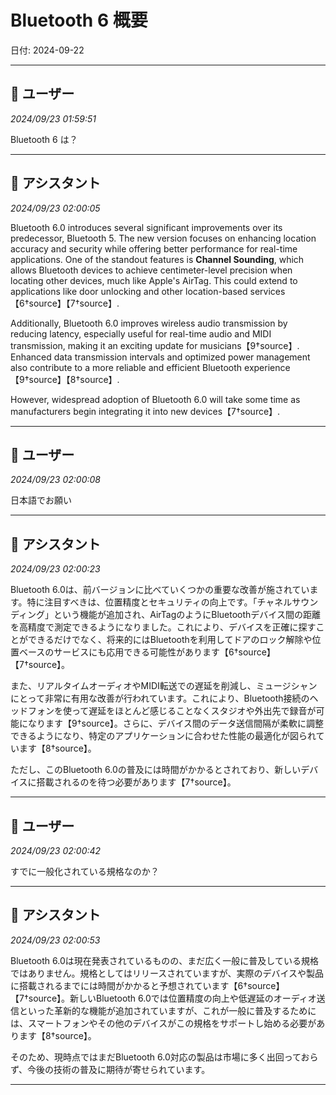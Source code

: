 # Bluetooth 6 概要

日付: 2024-09-22

---

## 👤 ユーザー
*2024/09/23 01:59:51*

Bluetooth 6 は？

---

## 🤖 アシスタント
*2024/09/23 02:00:05*

Bluetooth 6.0 introduces several significant improvements over its predecessor, Bluetooth 5. The new version focuses on enhancing location accuracy and security while offering better performance for real-time applications. One of the standout features is **Channel Sounding**, which allows Bluetooth devices to achieve centimeter-level precision when locating other devices, much like Apple's AirTag. This could extend to applications like door unlocking and other location-based services【6†source】【7†source】.

Additionally, Bluetooth 6.0 improves wireless audio transmission by reducing latency, especially useful for real-time audio and MIDI transmission, making it an exciting update for musicians【9†source】. Enhanced data transmission intervals and optimized power management also contribute to a more reliable and efficient Bluetooth experience【9†source】【8†source】. 

However, widespread adoption of Bluetooth 6.0 will take some time as manufacturers begin integrating it into new devices【7†source】.

---

## 👤 ユーザー
*2024/09/23 02:00:08*

日本語でお願い

---

## 🤖 アシスタント
*2024/09/23 02:00:23*

Bluetooth 6.0は、前バージョンに比べていくつかの重要な改善が施されています。特に注目すべきは、位置精度とセキュリティの向上です。「チャネルサウンディング」という機能が追加され、AirTagのようにBluetoothデバイス間の距離を高精度で測定できるようになりました。これにより、デバイスを正確に探すことができるだけでなく、将来的にはBluetoothを利用してドアのロック解除や位置ベースのサービスにも応用できる可能性があります【6†source】【7†source】。

また、リアルタイムオーディオやMIDI転送での遅延を削減し、ミュージシャンにとって非常に有用な改善が行われています。これにより、Bluetooth接続のヘッドフォンを使って遅延をほとんど感じることなくスタジオや外出先で録音が可能になります【9†source】。さらに、デバイス間のデータ送信間隔が柔軟に調整できるようになり、特定のアプリケーションに合わせた性能の最適化が図られています【8†source】。

ただし、このBluetooth 6.0の普及には時間がかかるとされており、新しいデバイスに搭載されるのを待つ必要があります【7†source】。

---

## 👤 ユーザー
*2024/09/23 02:00:42*

すでに一般化されている規格なのか？

---

## 🤖 アシスタント
*2024/09/23 02:00:53*

Bluetooth 6.0は現在発表されているものの、まだ広く一般に普及している規格ではありません。規格としてはリリースされていますが、実際のデバイスや製品に搭載されるまでには時間がかかると予想されています【6†source】【7†source】。新しいBluetooth 6.0では位置精度の向上や低遅延のオーディオ送信といった革新的な機能が追加されていますが、これが一般に普及するためには、スマートフォンやその他のデバイスがこの規格をサポートし始める必要があります【8†source】。

そのため、現時点ではまだBluetooth 6.0対応の製品は市場に多く出回っておらず、今後の技術の普及に期待が寄せられています。

---

